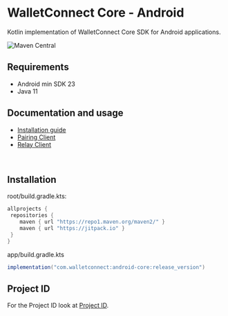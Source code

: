 # **WalletConnect Core - Android**

Kotlin implementation of WalletConnect Core SDK for Android applications.

![Maven Central](https://img.shields.io/maven-central/v/com.walletconnect/android-core)

## Requirements

* Android min SDK 23
* Java 11

## Documentation and usage

* [Installation guide](https://docs.walletconnect.com/2.0/kotlin/core/installation)
* [Pairing Client](https://docs.walletconnect.com/2.0/kotlin/core/pairing)
* [Relay Client](https://docs.walletconnect.com/2.0/kotlin/core/relay)

&nbsp;

## Installation

root/build.gradle.kts:

```gradle
allprojects {
 repositories {
    maven { url "https://repo1.maven.org/maven2/" }
    maven { url "https://jitpack.io" }
 }
}
```

app/build.gradle.kts

```gradle
implementation("com.walletconnect:android-core:release_version")
```

## Project ID

For the Project ID look at [Project ID](https://walletconnect.com/).
